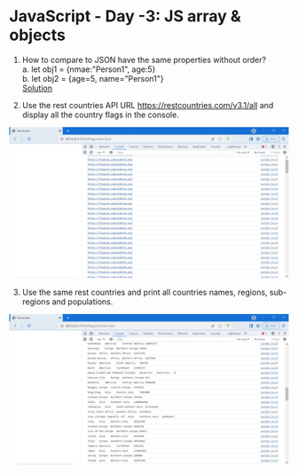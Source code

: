 # JavaScript - Day -3: JS array & objects

1. How to compare to JSON have the same properties without order?
    <br>a. let obj1 = {nmae:"Person1", age:5}
    <br>b. let obj2 = {age=5, name="Person1"}
    <br>[Solution](https://github.com/manoharsena/DAY-3/blob/main/ObjectComparison.js)

2. Use the rest countries API URL https://restcountries.com/v3.1/all and display all the country flags in the console.

![Output Screenshot](Falg_Output.JPG)

3. Use the same rest countries and print all countries names, regions, sub-regions and populations.

![Output Screenshot](Region_Output.JPG)
